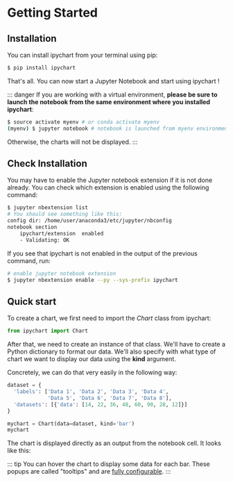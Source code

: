 # Getting Started

## Installation

You can install ipychart from your terminal using pip:

``` bash
$ pip install ipychart
```

That's all. You can now start a Jupyter Notebook and start using ipychart !

::: danger
If you are working with a virtual environment, **please be sure to launch the notebook from the same environment where you installed ipychart**:
```bash
$ source activate myenv # or conda activate myenv
(myenv) $ jupyter notebook # notebook is launched from myenv environment
```
Otherwise, the charts will not be displayed.
:::

## Check Installation

You may have to enable the Jupyter notebook extension if it is not done already. You can check which extension is enabled using the following command:

``` bash
$ jupyter nbextension list
# You should see something like this:
config dir: /home/user/anaconda3/etc/jupyter/nbconfig
notebook section
    ipychart/extension  enabled
    - Validating: OK
```

If you see that ipychart is not enabled in the output of the previous command, run:  

``` bash
# enable jupyter notebook extension
$ jupyter nbextension enable --py --sys-prefix ipychart
```

## Quick start

To create a chart, we first need to import the *Chart* class from ipychart:

``` py
from ipychart import Chart
```

After that, we need to create an instance of that class. We'll have to create a Python dictionary to format our data. We'll also specify with what type of chart we want to display our data using the **kind** argument. 

Concretely, we can do that very easily in the following way:

``` py
dataset = {
  'labels': ['Data 1', 'Data 2', 'Data 3', 'Data 4', 
             'Data 5', 'Data 6', 'Data 7', 'Data 8'],
  'datasets': [{'data': [14, 22, 36, 48, 60, 90, 28, 12]}]
}

mychart = Chart(data=dataset, kind='bar')
mychart
```
The chart is displayed directly as an output from the notebook cell. It looks like this:

<getting-started/>

::: tip
You can hover the chart to display some data for each bar. These popups are called "tooltips" and are [fully configurable](/user_guide/advanced#callback-functions).
:::